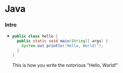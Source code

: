 # Java

### Intro

-  ```java
   public class hello {
     public static void main(String[] args) {
       System.out.println("Hello, World!");
     }
   }
   ```
   This is how you write the notorious "Hello, World!"
